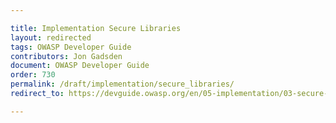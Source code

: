 ```yaml
---

title: Implementation Secure Libraries
layout: redirected
tags: OWASP Developer Guide
contributors: Jon Gadsden
document: OWASP Developer Guide
order: 730
permalink: /draft/implementation/secure_libraries/
redirect_to: https://devguide.owasp.org/en/05-implementation/03-secure-libraries/

---
```

